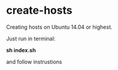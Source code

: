 create-hosts
============

Creating hosts on Ubuntu 14.04 or highest.

Just run in terminal:

**sh index.sh**

and follow instrustions
